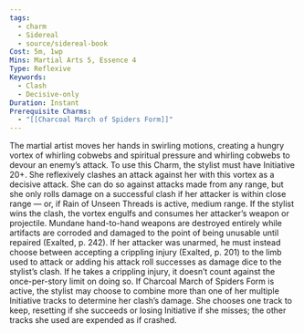 ```yaml
---
tags:
  - charm
  - Sidereal
  - source/sidereal-book
Cost: 5m, 1wp
Mins: Martial Arts 5, Essence 4
Type: Reflexive
Keywords:
  - Clash
  - Decisive-only
Duration: Instant
Prerequisite Charms:
  - "[[Charcoal March of Spiders Form]]"
---
```

The martial artist moves her hands in swirling motions, creating a hungry vortex of whirling cobwebs and spiritual pressure and whirling cobwebs to devour an enemy’s attack. To use this Charm, the stylist must have Initiative 20+. She reflexively clashes an attack against her with this vortex as a decisive attack. She can do so against attacks made from any range, but she only rolls damage on a successful clash if her attacker is within close range — or, if Rain of Unseen Threads is active, medium range. If the stylist wins the clash, the vortex engulfs and consumes her attacker’s weapon or projectile. Mundane hand-to-hand weapons are destroyed entirely while artifacts are corroded and damaged to the point of being unusable until repaired (Exalted, p. 242). If her attacker was unarmed, he must instead choose between accepting a crippling injury (Exalted, p. 201) to the limb used to attack or adding his attack roll successes as damage dice to the stylist’s clash. If he takes a crippling injury, it doesn’t count against the once-per-story limit on doing so. If Charcoal March of Spiders Form is active, the stylist may choose to combine more than one of her multiple Initiative tracks to determine her clash’s damage. She chooses one track to keep, resetting if she succeeds or losing Initiative if she misses; the other tracks she used are expended as if crashed.